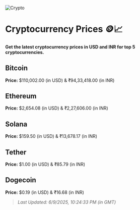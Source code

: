 
![Crypto](https://www.techguide.com.au/wp-content/uploads/2020/11/crypto3.jpeg)

# Cryptocurrency Prices 🪙📈

#### Get the latest cryptocurrency prices in USD and INR for top 5 cryptocurrencies.

## Bitcoin

**Price:** $110,002.00 (in USD) & ₹94,33,418.00 (in INR)

## Ethereum

**Price:** $2,654.08 (in USD) & ₹2,27,606.00 (in INR)

## Solana

**Price:** $159.50 (in USD) & ₹13,678.17 (in INR)

## Tether

**Price:** $1.00 (in USD) & ₹85.79 (in INR)

## Dogecoin

**Price:** $0.19 (in USD) & ₹16.68 (in INR)

> _Last Updated: 6/9/2025, 10:24:33 PM (in GMT)_
